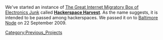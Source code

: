 We've started an instance of [The Great Internet Migratory Box of
Electronics Junk](http://tgimboej.org/) called **[Hackerspace
Harvest](http://tgimboej.org/Box_Code:_Hackerspace_Harvest)**. As the
name suggests, it is intended to be passed among hackerspaces. We passed
it on to [Baltimore Node](http://baltimorenode.org/) on 22 September
2009.

[Category:Previous_Projects](Category:Previous_Projects)
